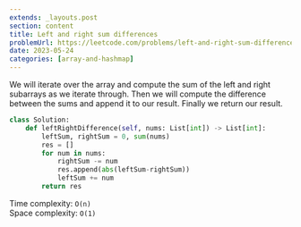 ```yaml
---
extends: _layouts.post
section: content
title: Left and right sum differences
problemUrl: https://leetcode.com/problems/left-and-right-sum-differences/
date: 2023-05-24
categories: [array-and-hashmap]
---
```


We will iterate over the array and compute the sum of the left and right subarrays as we iterate through. Then we will compute the difference between the sums and append it to our result. Finally we return our result.

```python
class Solution:
    def leftRightDifference(self, nums: List[int]) -> List[int]:
        leftSum, rightSum = 0, sum(nums)
        res = []
        for num in nums:
            rightSum -= num
            res.append(abs(leftSum-rightSum))
            leftSum += num
        return res
```

Time complexity: `O(n)` <br/>
Space complexity: `O(1)`